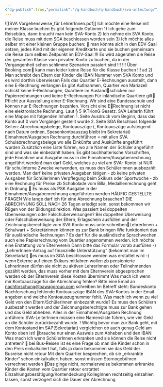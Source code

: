 ```yaml
---
{"dg-publish":true,"permalink":"/q-handbuch/q-handbuch/sva-anleitung/"}
---
```


![[SVA Vorgehensweise_für LehrerInnen.pdf]]
Ich möchte eine Reise mit meiner Klasse buchen Es gibt folgende Optionen 1) Ich gehe zum Reisebüro, dann braucht man kein SVA-Konto 2) Ich nehme ein SVA Konto, die Reise muss mit dem SGA beschlossen worden sein 3) Ich möchte alles selber mit einer kleinen Gruppe buchen:  man könnte sich in den EDV-Saal setzen, jedes Kind mit der eigenen Kreditkarte und sie buchen gemeinsam die Reise zum selben Zeitpunkt im EDV-Saal !!! Es wird abgeraten die Reise der gesamten Klasse vom privaten Konto zu buchen, da in der Vergangenheit schon schlimme Szenarien passiert sind !!! !!! Über Booking.com kann man leider keine Reise für die Klasse buchen !!! ad 2) Man schreibt den Eltern der Kinder die IBAN Nummer vom SVA Konto und es wird dorthin überwiesen Falls das Quartier E-Rechnungen ausstellt, dann eine E-Rechnung verlangen Es gibt Außnahmen, Quartier von Mariazell schickt keine E-Rechnungen, Quartiere im Auslandschicken nur Papierrechnungen und keine E-Rechnungen Für inländische Quartiere gilt Pflicht zur Ausstellung einer E-Rechnung. Wir sind eine Bundesschule und können nur E-Rechnungen bezahlen. Vorsicht eine ERechnung ist nicht eine elektronische Rechnung. Laut § 5 IKTKonG Gesetz. SVA LeiterIn führt eine Mappe mit folgenden Inhalten 1. Seite Ausdruck vom Beginn, dass das Konto auf 0 vom Vorgänger gestellt wurde 2. Seite SGA Beschluss folgende Seiten: Abrechnungsbelege, Kontoauszüge (, Kontoauszüge aufsteigend nach Datum ordnen, Spesenkontoauszug bleibt im Sekretariat) Einnahmen/Ausgaben Rechnung durchführen = mit allen SVA Schulabrechnungsbelege wo alle Einkünfte und Auskünfte angeführt wurden Zusätzlich eine Liste führen, wo alle Namen der Schüler angeführt sind und was sie einbezahlt haben. Es gibt buchhalterische Vorschriften, jede Einnahme und Ausgabe muss in der Einnahmen/Ausgabenrechnung angeführt werden! man darf Geld, welches zu viel am SVA- Konto ist NUR für schulinterne Zwecke verwenden, es muss den SchülerInnen ausbezahlt werden. Man darf keine privaten Ausgaben tätigen - zb keine privaten Ausgaben für Schülerinnen Verpflegung beim Skikurs oder Sportwoche - zb eine Rechnung für Preise zb Schokolade vom Billa, Medaillenrechnung geht in Ordnung  Es muss als PSK Ausgabe in der Einnahmen/Ausgabenrechnung angeführten werden HÄUFIG GESTELLTE FRAGEN Wie lange darf ich für eine Abrechnung brauchen? DIE ABRECHNUNG SOLL NACH 26 Tagen erledigt sein, sonst bekommen wir Rügen von der Bildungsdirektion. Was passiert bei doppelten Überweisungen oder Falschüberweisungen? Bei doppelten Überweisung oder Falschüberweisung der Eltern, Erlagschein ausfüllen und der Zeichnungsberechtigte vom SVA Konto muss unterschreibenLehrerInnen + Schulwart + Sekretärinnen können es zur Bank bringen Wie funktioniert das für ausländische Rechnungen ? Es darf für die ausländische Sprachwochen auch eine Papierrechnung vom Quartier angenommen werden. Ich möchte eine Erstattung vom Elternverein Dann bitte das Formular vorab ausfüllen -) „LehrerInnen-Antrag auf finanzielle Unterstützung“ (bekommt man im Sekretariat) es muss im SGA beschlossen werden was erstattet wird -) wenn Externe auf einen Skikurs mitfahren wollen zb pensionierte LehrerInnen dürfen sie nicht zu aktiven LehrerInnen oder Teilnehmenden gezählt werden, das muss vorher mit dem Elternverein abgesprochen werden ob der Elternverein diese Kosten übernimmt Was mach ich wenn mir Kontoauszüge für die Abrechnung fehlen? Bitte eine Email an nachforschung@bawaggroup.com schreiben Im Betreff steht: Bundeskonto Nachforschung fehlende Kontoauszüge IBAN des SVA-Kontos in der Email angeben und welche Kontoauszugnummer fehlt. Was mach ich wenn zu viel Geld von den Eltern/SchülerInnen einbezahlt wurde? Es muss den Schülern ausbezahlt werden und der Zeichnungsberechtigte muss zur Bank gehen und das Geld abheben. Alles in der Einnahmen/Ausgaben Rechnung anführen: SVA-LeiterInnen müssen eine Namensliste führen, wie viel Geld an die Schüler zurückbezahlt wurde. ! Wichtig bevor man zur Bank geht, mit dem Kontostand im SAP(Sekretariat) vergleichen ob auch genug Geld am Konto oben ist! brauche nur einen Ausweis zum Abheben und den IBAN Was mach ich wenn SchülerInnen erkranken und sie können die Reise nicht antreten?  bei Bus-Reisen ist es eine Frage ob man die Kinder schon in den Preis einkalkuliert hat, falls ja dann bekommen sie das Geld der Busreise nicht retour Mit dem Quartier besprechen, ob sie „erkrankte Kinder“ schon einkalkuliert haben, sonst müssen Stornogebühren verrechnet werden Das ginge nicht, normalerweise bekommen erkrankte Kinder die Kosten vom Quartier retour erstattet Einzahlungsbestätigung/Kontendeckung KollegInnen rechtzeitig einzahlen lassen, sonst verzögert sich die Dauer der Abrechnung